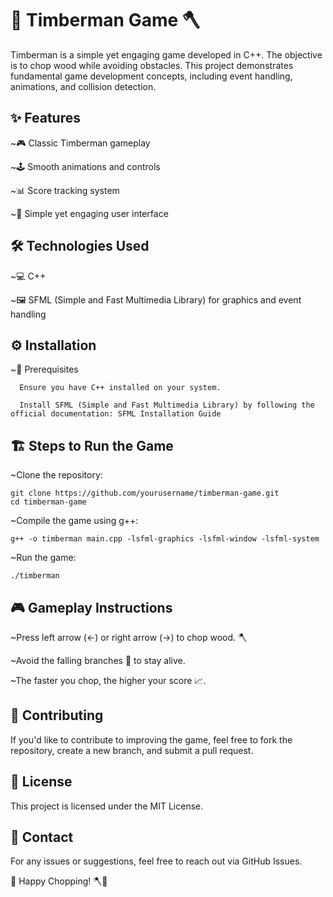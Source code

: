 # 🌲 Timberman Game 🪓

Timberman is a simple yet engaging game developed in C++. The objective is to chop wood while avoiding obstacles. This project demonstrates fundamental game development concepts, including event handling, animations, and collision detection.

## ✨ Features

  ~🎮 Classic Timberman gameplay

  ~🕹️ Smooth animations and controls

  ~📊 Score tracking system

  ~🎨 Simple yet engaging user interface

## 🛠 Technologies Used

  ~💻 C++

  ~🖼 SFML (Simple and Fast Multimedia Library) for graphics and event handling

## ⚙️ Installation

  ~📌 Prerequisites

      Ensure you have C++ installed on your system.

      Install SFML (Simple and Fast Multimedia Library) by following the official documentation: SFML Installation Guide

## 🏗 Steps to Run the Game

  ~Clone the repository:

    git clone https://github.com/yourusername/timberman-game.git
    cd timberman-game

  ~Compile the game using g++:

    g++ -o timberman main.cpp -lsfml-graphics -lsfml-window -lsfml-system

  ~Run the game:

    ./timberman

## 🎮 Gameplay Instructions

  ~Press left arrow (←) or right arrow (→) to chop wood. 🪓

  ~Avoid the falling branches 🌿 to stay alive.

  ~The faster you chop, the higher your score 📈.

## 🤝 Contributing

  If you'd like to contribute to improving the game, feel free to fork the repository, create a new branch, and submit a pull request.

## 📜 License

  This project is licensed under the MIT License.

## 📩 Contact

  For any issues or suggestions, feel free to reach out via GitHub Issues.

🌟 Happy Chopping! 🪓🎯

